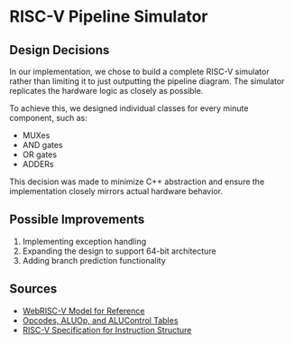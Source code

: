 # RISC-V Pipeline Simulator

## Design Decisions

In our implementation, we chose to build a complete RISC-V simulator rather than limiting it to just outputting the pipeline diagram. The simulator replicates the hardware logic as closely as possible.

To achieve this, we designed individual classes for every minute component, such as:
- MUXes
- AND gates
- OR gates
- ADDERs

This decision was made to minimize C++ abstraction and ensure the implementation closely mirrors actual hardware behavior.

## Possible Improvements
1. Implementing exception handling
2. Expanding the design to support 64-bit architecture
3. Adding branch prediction functionality

## Sources
- [WebRISC-V Model for Reference](https://webriscv.dii.unisi.it/index.php)
- [Opcodes, ALUOp, and ALUControl Tables](https://www.cs.sfu.ca~ashriram/Courses/CS295/assets/notebooks/RISCV/RISCV_CARD.pdf)
- [RISC-V Specification for Instruction Structure](https://csg.csail.mit.edu/6.375/6_375_2019_www/resources/riscv-spec.pdf)

